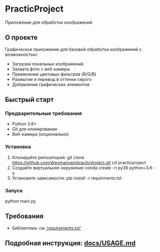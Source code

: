 # PracticProject
Приложение для обработки изображений

## О проекте
Графическое приложение для базовой обработки изображений с возможностью:
- Загрузки локальных изображений
- Захвата фото с веб-камеры
- Применение цветовых фильтров (R/G/B)
- Размытие и перевод в оттенки серого
- Добавление графических элементов

## Быстрый старт

### Предварительные требования
- Python 3.6+
- Git для клонирования
- Веб-камера (опционально)

### Установка
1. Клонируйте репозиторий:
git clone https://github.com/dreymanyan/practicproject.git
cd practicproject
2. Создайте виртуальное окружение
conda create -n py36 python=3.6 -y
3. Установите зависимости:
pip install -r requirments.txt

### Запуск
python main.py

## Требования
- Библиотеки: см ['requirements.txt'](requirements.txt)

## Подробная инструкция: [docs/USAGE.md](docs/USAGE.md)